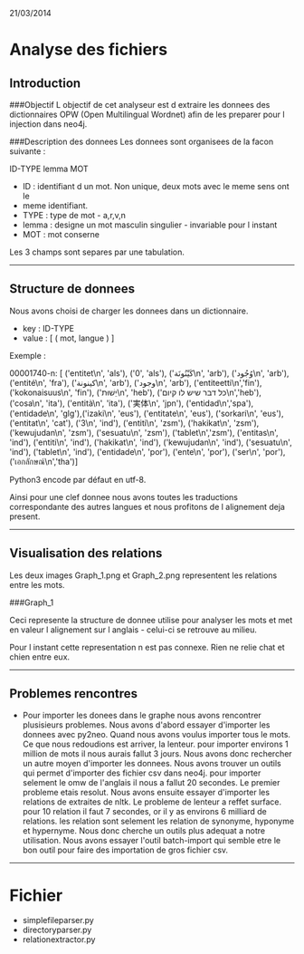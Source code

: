 21/03/2014

Analyse des fichiers
====================

Introduction
------------

###Objectif
L objectif de cet analyseur est d extraire les donnees des dictionnaires OPW
(Open Multilingual Wordnet) afin de les preparer pour l injection dans neo4j.

###Description des donnees
Les donnees sont organisees de la facon suivante :

ID-TYPE   lemma   MOT

* ID    : identifiant d un mot. Non unique, deux mots avec le meme sens ont le
* meme identifiant.
* TYPE  : type de mot - a,r,v,n
* lemma : designe un mot masculin singulier - invariable pour l instant
* MOT   : mot conserne

Les 3 champs sont separes par une tabulation.


***

Structure de donnees
--------------------

Nous avons choisi de charger les donnees dans un dictionnaire.

* key : ID-TYPE
* value : [ ( mot, langue ) ]

Exemple :

00001740-n: [ ('entitet\n', 'als'), ('0', 'als'),                   ('كَيْنُونَة\n', 'arb'),
              ('وُجُود\n', 'arb'),    ('entité\n', 'fra'),            ('كينونة\n', 'arb'),
              ('وجود\n', 'arb'),    ('entiteetti\n','fin'),         ('kokonaisuus\n', 'fin'),
              ('יֵשׁוּת\n', 'heb'),    ('כל דבר שיש לו קיום\n','heb'), ('cosa\n', 'ita'),
              ('entità\n', 'ita'),  ('実体\n', 'jpn'),              ('entidad\n','spa'),
              ('entidade\n', 'glg'),('izaki\n', 'eus'),             ('entitate\n', 'eus'),
              ('sorkari\n', 'eus'), ('entitat\n', 'cat'),           ('3\n', 'ind'),
              ('entiti\n', 'zsm'),  ('hakikat\n', 'zsm'),           ('kewujudan\n', 'zsm'),
              ('sesuatu\n', 'zsm'), ('tablet\n','zsm'),             ('entitas\n', 'ind'),
              ('entiti\n', 'ind'),  ('hakikat\n', 'ind'),           ('kewujudan\n', 'ind'),
              ('sesuatu\n', 'ind'), ('tablet\n', 'ind'),            ('entidade\n', 'por'),
              ('ente\n', 'por'),    ('ser\n', 'por'),               ('เอกลักษณ์\n','tha')]

Python3 encode par défaut en utf-8.

Ainsi pour une clef donnee nous avons toutes les traductions correspondante des
autres langues et nous profitons de l alignement deja present.

***

Visualisation des relations
---------------------------

Les deux images Graph_1.png et Graph_2.png representent les relations entre les
mots.

###Graph_1

Ceci represente la structure de donnee utilise pour analyser les mots et met en
valeur l alignement sur l anglais - celui-ci se retrouve au milieu.

Pour l instant cette representation n est pas connexe. Rien ne relie chat et
chien entre eux.

***
Problemes rencontres
--------------------

* Pour importer les donees dans le graphe nous avons rencontrer plusisieurs problemes.
Nous avons d'abord essayer d'importer les donnees avec py2neo. Quand nous avons
voulus importer tous le mots. Ce que nous redoudions est arriver, la lenteur.
pour importer environs 1 million de mots il nous aurais fallut 3 jours.
Nous avons donc rechercher un autre moyen d'importer les donnees.
Nous avons trouver un outils qui permet d'importer des fichier csv dans neo4j.
pour importer selement le omw de l'anglais il nous a fallut 20 secondes.
Le premier probleme etais resolut. Nous avons ensuite essayer d'importer
les relations de extraites de nltk. Le probleme de lenteur a reffet surface.
pour 10 relation il faut 7 secondes, or il y as environs 6 milliard de relations.
les relation sont selement les relation de synonyme, hyponyme et hypernyme.
Nous donc cherche un outils plus adequat a notre utilisation. Nous avons essayer
l'outil batch-import qui semble etre le bon outil pour faire des importation de
gros fichier csv.

***
Fichier
=======
* simplefileparser.py
* directoryparser.py
* relationextractor.py




